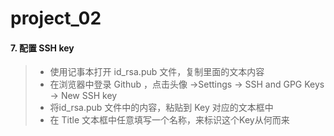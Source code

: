 # project_02

#### 7. 配置 SSH key

>- 使用记事本打开 id_rsa.pub 文件，复制里面的文本内容
>- 在浏览器中登录 Github ，点击头像 ->Settings -> SSH and GPG Keys -> New SSH key
>- 将id_rsa.pub 文件中的内容，粘贴到 Key 对应的文本框中
>- 在 Title 文本框中任意填写一个名称，来标识这个Key从何而来

